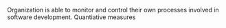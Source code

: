 Organization is able to monitor and control their own processes involved in software development.
Quantiative measures
